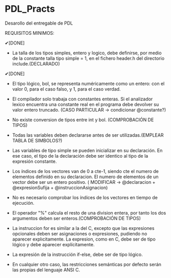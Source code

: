 # PDL_Practs
Desarollo del entregable de PDL

REQUISITOS MINIMOS:

✔[DONE]
- La talla de los tipos simples, entero y logico, debe definirse, por medio de la constante 
  talla tipo simple = 1,  en el fichero header.h del directorio include.(DECLARADO) 

✔[DONE]
- El tipo lógico, bol, se representa numéricamente como un entero: con el valor 0, para
  el caso falso, y 1, para el caso verdad.



- El compilador solo trabaja con constantes enteras. Si el analizador lexico encuentra
  una constante real en el programa debe devolver su valor entero truncado. (CASO PARTICULAR -> condicionar @constante?)
  
- No existe conversion de tipos entre int y bol. (COMPROBACIÓN DE TIPOS)

- Todas las variables deben declararse antes de ser utilizadas.(EMPLEAR TABLA DE SIMBOLOS?)

- Las variables de tipo simple se pueden inicializar en su declaración. En ese caso, el
  tipo de la declaración debe ser identico al tipo de la expresión constante.

- Los  ́ındices de los vectores van de 0 a cte-1, siendo cte el numero de elementos definido en su declaracion. 
  El numero de elementos de un vector debe ser un entero positivo.
  ( MODIFICAR -> @declaracion + @expresionSufija + @instruccionAsignacion)

- No es necesario comprobar los ́ındices de los vectores en tiempo de ejecución.

- El operador "%" calcula el resto de una division entera, por tanto los dos argumentos deben ser enteros.(COMPROBACIÓN DE TIPOS)

- La instruccion for es similar a la del C, excepto que las expresiones opcionales deben ser asignaciones o expresiones, 
  pudiendo no aparecer explıcitamente. La expresion, como en C, debe ser de tipo lógico y debe aparecer explícitamente.

- La expresión de la instrucción if-else, debe ser de tipo lógico.

- En cualquier otro caso, las restricciones semánticas por defecto serán las propias del lenguaje ANSI C.


